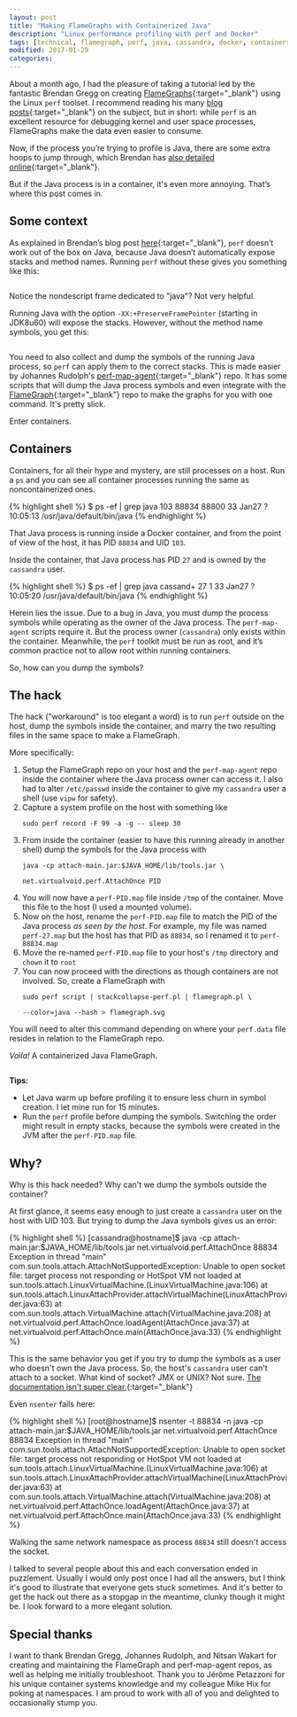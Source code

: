 ```yaml
---
layout: post
title: "Making FlameGraphs with Containerized Java"
description: "Linux performance profiling with perf and Docker"
tags: [technical, flamegraph, perf, java, cassandra, docker, containers]
modified: 2017-01-29
categories: 
---
```


About a month ago, I had the pleasure of taking a tutorial led by the fantastic Brendan Gregg on creating [FlameGraphs](https://github.com/brendangregg/FlameGraph){:target="_blank"} using the Linux `perf` toolset. I recommend reading his many [blog posts](http://www.brendangregg.com/flamegraphs.html){:target="_blank"} on the subject, but in short: while `perf` is an excellent resource for debugging kernel and user space processes, FlameGraphs make the data even easier to consume.

Now, if the process you’re trying to profile is Java, there are some extra hoops to jump through, which Brendan has [also detailed online](http://techblog.netflix.com/2015/07/java-in-flames.html){:target="_blank"}.

But if the Java process is in a container, it's even more annoying. That’s where this post comes in.

<!-- more -->

## Some context

As explained in Brendan’s blog post [here](http://techblog.netflix.com/2015/07/java-in-flames.html){:target="_blank"}, `perf` doesn’t work out of the box on Java, because Java doesn’t automatically expose stacks and method names. Running `perf` without these gives you something like this:

<img src="/images/flamegraph1.png" alt="">

Notice the nondescript frame dedicated to "java"? Not very helpful.

Running Java with the option `-XX:+PreserveFramePointer` (starting in JDK8u60) will expose the stacks. However, without the method name symbols, you get this:

<img src="/images/flamegraph2.png" alt="">

You need to also collect and dump the symbols of the running Java process, so `perf` can apply them to the correct stacks. This is made easier by Johannes Rudolph's [perf-map-agent](https://github.com/jrudolph/perf-map-agent){:target="_blank"} repo. It has some scripts that will dump the Java process symbols and even integrate with the [FlameGraph](https://github.com/brendangregg/FlameGraph){:target="_blank"} repo to make the graphs for you with one command. It's pretty slick.

Enter containers.

## Containers

Containers, for all their hype and mystery, are still processes on a host. Run a `ps` and you can see all container processes running the same as noncontainerized ones.

{% highlight shell %}
$ ps -ef | grep java
103  88834  88800 33 Jan27 ?        10:05:13 /usr/java/default/bin/java
{% endhighlight %}

That Java process is running inside a Docker container, and from the point of view of the host, it has PID `88834` and UID `103`.

Inside the container, that Java process has PID `27` and is owned by the `cassandra` user.

{% highlight shell %}
$ ps -ef | grep java
cassand+     27      1 33 Jan27 ?        10:05:20 /usr/java/default/bin/java
{% endhighlight %}

Herein lies the issue. Due to a bug in Java, you must dump the process symbols while operating as the owner of the Java process. The `perf-map-agent` scripts require it. But the process owner (`cassandra`) only exists within the container. Meanwhile, the `perf` toolkit must be run as root, and it’s common practice not to allow root within running containers.

So, how can you dump the symbols?

## The hack

The hack ("workaround" is too elegant a word) is to run `perf` outside on the host, dump the symbols inside the container, and marry the two resulting files in the same space to make a FlameGraph.

More specifically:

1.  Setup the FlameGraph repo on your host and the `perf-map-agent` repo inside the container where the Java process owner can access it. I also had to alter `/etc/passwd` inside the container to give my `cassandra` user a shell (use `vipw` for safety).
2. Capture a system profile on the host with something like
    ```
    sudo perf record -F 99 -a -g -- sleep 30
    ```
3. From inside the container (easier to have this running already in another shell) dump the symbols for the Java process with
    ```
    java -cp attach-main.jar:$JAVA_HOME/lib/tools.jar \
    ```
    ```
    net.virtualvoid.perf.AttachOnce PID
    ```
3. You will now have a `perf-PID.map` file inside `/tmp` of the container. Move this file to the host (I used a mounted volume).
4. Now on the host, rename the `perf-PID.map` file to match the PID of the Java process *as seen by the host*. For example, my file was named `perf-27.map` but the host has that PID as `88834`, so I renamed it to `perf-88834.map`
5. Move the re-named `perf-PID.map` file to your host's `/tmp` directory and `chown` it to `root`
6. You can now proceed with the directions as though containers are not involved. So, create a FlameGraph with
    ```
    sudo perf script | stackcollapse-perf.pl | flamegraph.pl \
    ```
    ```
    --color=java --hash > flamegraph.svg
    ```

You will need to alter this command depending on where your `perf.data` file resides in relation to the FlameGraph repo.

*Voila!* A containerized Java FlameGraph.

<img src="/images/flamegraph3.png" alt="">

**Tips:**

- Let Java warm up before profiling it to ensure less churn in symbol creation. I let mine run for 15 minutes.
- Run the `perf` profile before dumping the symbols. Switching the order might result in empty stacks, because the symbols were created in the JVM after the `perf-PID.map` file.


## Why?

Why is this hack needed? Why can't we dump the symbols outside the container?

At first glance, it seems easy enough to just create a `cassandra` user on the host with UID 103. But trying to dump the Java symbols gives us an error:

{% highlight shell %}
[cassandra@hostname]$ java -cp attach-main.jar:$JAVA_HOME/lib/tools.jar net.virtualvoid.perf.AttachOnce 88834
Exception in thread "main" com.sun.tools.attach.AttachNotSupportedException: Unable to open socket file: target process not responding or HotSpot VM not loaded
    at sun.tools.attach.LinuxVirtualMachine.<init>(LinuxVirtualMachine.java:106)
    at sun.tools.attach.LinuxAttachProvider.attachVirtualMachine(LinuxAttachProvider.java:63)
    at com.sun.tools.attach.VirtualMachine.attach(VirtualMachine.java:208)
    at net.virtualvoid.perf.AttachOnce.loadAgent(AttachOnce.java:37)
    at net.virtualvoid.perf.AttachOnce.main(AttachOnce.java:33)
{% endhighlight %}

This is the same behavior you get if you try to dump the symbols as a user who doesn't own the Java process. So, the host's `cassandra` user can't attach to a socket. What kind of socket? JMX or UNIX? Not sure. [The documentation isn't super clear.](https://docs.oracle.com/javase/6/docs/jdk/api/attach/spec/com/sun/tools/attach/VirtualMachine.html#attach(java.lang.String)){:target="_blank"}

Even `nsenter` fails here:

{% highlight shell %}
[root@hostname]$ nsenter -t 88834 -n java -cp attach-main.jar:$JAVA_HOME/lib/tools.jar net.virtualvoid.perf.AttachOnce 88834
Exception in thread "main" com.sun.tools.attach.AttachNotSupportedException: Unable to open socket file: target process not responding or HotSpot VM not loaded
    at sun.tools.attach.LinuxVirtualMachine.<init>(LinuxVirtualMachine.java:106)
    at sun.tools.attach.LinuxAttachProvider.attachVirtualMachine(LinuxAttachProvider.java:63)
    at com.sun.tools.attach.VirtualMachine.attach(VirtualMachine.java:208)
    at net.virtualvoid.perf.AttachOnce.loadAgent(AttachOnce.java:37)
    at net.virtualvoid.perf.AttachOnce.main(AttachOnce.java:33)
{% endhighlight %}

Walking the same network namespace as process `88834` still doesn't access the socket.

I talked to several people about this and each conversation ended in puzzlement. Usually I would only post once I had all the answers, but I think it's good to illustrate that everyone gets stuck sometimes. And it's better to get the hack out there as a stopgap in the meantime, clunky though it might be. I look forward to a more elegant solution.

## Special thanks

I want to thank Brendan Gregg, Johannes Rudolph, and Nitsan Wakart for creating and maintaining the FlameGraph and perf-map-agent repos, as well as helping me initially troubleshoot. Thank you to Jérôme Petazzoni for his unique container systems knowledge and my colleague Mike Hix for poking at namespaces. I am proud to work with all of you and delighted to occasionally stump you.
